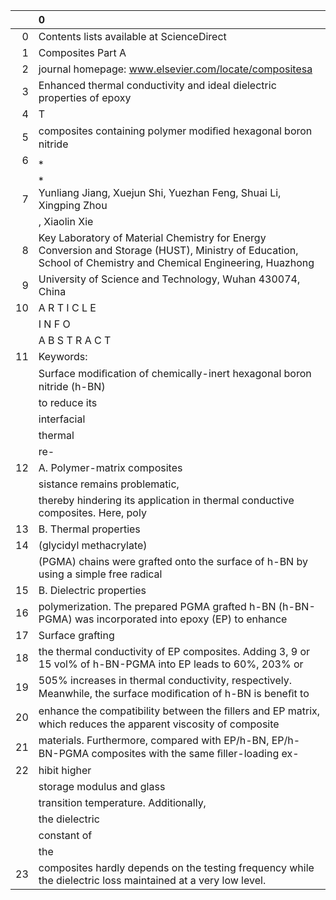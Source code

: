 |    | 0                                                                                                                                                            |
|---:|:-------------------------------------------------------------------------------------------------------------------------------------------------------------|
|  0 | Contents lists available at ScienceDirect                                                                                                                    |
|  1 | Composites Part A                                                                                                                                            |
|  2 | journal homepage: www.elsevier.com/locate/compositesa                                                                                                        |
|  3 | Enhanced thermal conductivity and ideal dielectric properties of epoxy                                                                                       |
|  4 | T                                                                                                                                                            |
|  5 | composites containing polymer modiﬁed hexagonal boron nitride                                                                                                |
|  6 | ⁎                                                                                                                                                            |
|    | ⁎                                                                                                                                                            |
|  7 | Yunliang Jiang, Xuejun Shi, Yuezhan Feng, Shuai Li, Xingping Zhou                                                                                            |
|    | , Xiaolin Xie                                                                                                                                                |
|  8 | Key Laboratory of Material Chemistry for Energy Conversion and Storage (HUST), Ministry of Education, School of Chemistry and Chemical Engineering, Huazhong |
|  9 | University of Science and Technology, Wuhan 430074, China                                                                                                    |
| 10 | A R T I C L E                                                                                                                                                |
|    | I N F O                                                                                                                                                      |
|    | A B S T R A C T                                                                                                                                              |
| 11 | Keywords:                                                                                                                                                    |
|    | Surface modiﬁcation of chemically-inert hexagonal boron nitride (h-BN)                                                                                       |
|    | to reduce its                                                                                                                                                |
|    | interfacial                                                                                                                                                  |
|    | thermal                                                                                                                                                      |
|    | re-                                                                                                                                                          |
| 12 | A. Polymer-matrix composites                                                                                                                                 |
|    | sistance remains problematic,                                                                                                                                |
|    | thereby hindering its application in thermal conductive composites. Here, poly                                                                               |
| 13 | B. Thermal properties                                                                                                                                        |
| 14 | (glycidyl methacrylate)                                                                                                                                      |
|    | (PGMA) chains were grafted onto the surface of h-BN by using a simple free radical                                                                           |
| 15 | B. Dielectric properties                                                                                                                                     |
| 16 | polymerization. The prepared PGMA grafted h-BN (h-BN-PGMA) was incorporated into epoxy (EP) to enhance                                                       |
| 17 | Surface grafting                                                                                                                                             |
| 18 | the thermal conductivity of EP composites. Adding 3, 9 or 15 vol% of h-BN-PGMA into EP leads to 60%, 203% or                                                 |
| 19 | 505% increases in thermal conductivity, respectively. Meanwhile, the surface modiﬁcation of h-BN is beneﬁt to                                                |
| 20 | enhance the compatibility between the ﬁllers and EP matrix, which reduces the apparent viscosity of composite                                                |
| 21 | materials. Furthermore, compared with EP/h-BN, EP/h-BN-PGMA composites with the same ﬁller-loading ex-                                                       |
| 22 | hibit higher                                                                                                                                                 |
|    | storage modulus and glass                                                                                                                                    |
|    | transition temperature. Additionally,                                                                                                                        |
|    | the dielectric                                                                                                                                               |
|    | constant of                                                                                                                                                  |
|    | the                                                                                                                                                          |
| 23 | composites hardly depends on the testing frequency while the dielectric loss maintained at a very low level.                                                 |